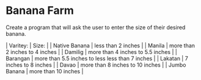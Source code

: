# Banana Farm

Create a program that will ask the user to enter the size of their desired banana.

| Varitey:              | Size:                                             |
| Native Banana         | less than 2 inches                                |
| Manila                | more than 2 inches to 4 inches                    |
| Damilig               | more than 4 inches to 5.5 inches                  |
| Barangan              | more than 5.5 inches to less less than 7 inches   |
| Lakatan               | 7 inches to 8 inches                              |
| Davao                 | more than 8 inches to 10 inches                   |
| Jumbo Banana          | more than 10 inches                               |

